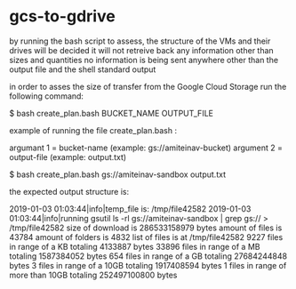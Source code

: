 # gcs-to-gdrive

by running the bash script to assess, the structure of the VMs and their drives will be decided
it will not retreive back any information other than sizes and quantities
no information is being sent anywhere other than the output file and the shell standard output 

in order to asses the size of transfer from the Google Cloud Storage run the following command:

$  bash create_plan.bash BUCKET_NAME OUTPUT_FILE

example of running the file create_plan.bash :

argumant 1 = bucket-name (example: gs://amiteinav-bucket)
argument 2 = output-file (example: output.txt)

$  bash create_plan.bash  gs://amiteinav-sandbox output.txt

the expected output structure is:

2019-01-03 01:03:44|info|temp_file is: /tmp/file42582
2019-01-03 01:03:44|info|running gsutil ls -rl gs://amiteinav-sandbox | grep gs:// > /tmp/file42582
size of download is 286533158979 bytes
amount of files is 43784
amount of folders is 4832
list of files is at /tmp/file42582
9227 files in range of a KB totaling 4133887 bytes
33896 files in range of a MB totaling 1587384052 bytes
654 files in range of a GB totaling 27684244848 bytes
3 files in range of a 10GB totaling 1917408594 bytes
1 files in range of more than 10GB totaling 252497100800 bytes
